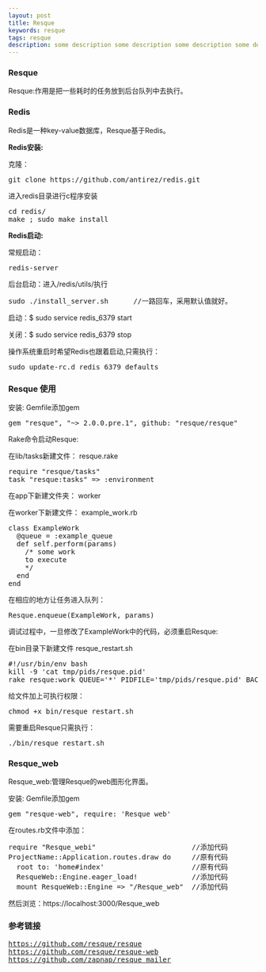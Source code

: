 ```yaml
---
layout: post
title: Resque
keywords: resque
tags: resque
description: some description some description some description some description
---
```

<div class="article-content">
  <h3>Resque</h3>
  <p>Resque:作用是把一些耗时的任务放到后台队列中去执行。</p>
  <h3>Redis</h3>
  <p>Redis是一种key-value数据库，Resque基于Redis。</p>
  <p><b>Redis安装:</b></p>
  <p>克隆：</p>
<pre>
git clone https://github.com/antirez/redis.git
</pre>
  <p>进入redis目录进行c程序安装</p>
<pre>
cd redis/ 
make ; sudo make install
</pre>
  <p><b>Redis启动:</b></p>
  <p>常规启动：</p>
<pre>
redis-server
</pre>
  <p>后台启动：进入/redis/utils/执行</p>
<pre>
sudo ./install_server.sh      //一路回车，采用默认值就好。
</pre>
  <p>启动：$ sudo service redis_6379 start</p>
  <p>关闭：$ sudo service redis_6379 stop</p>
  <p>操作系统重启时希望Redis也跟着启动,只需执行：</p>
<pre>
sudo update-rc.d redis_6379 defaults
</pre>
  <h3>Resque 使用</h3>
  <p>安装: Gemfile添加gem</p> 
<pre>
gem "resque", "~> 2.0.0.pre.1", github: "resque/resque"
</pre>
  <p>Rake命令启动Resque:</p>
  <p>在lib/tasks新建文件： resque.rake</p>
<pre>
require "resque/tasks" 
task "resque:tasks" => :environment
</pre>
  <p>在app下新建文件夹： worker</p>
  <p>在worker下新建文件： example_work.rb</p>
<pre>
class ExampleWork 
  @queue = :example_queue
  def self.perform(params)
    /* some work
    to execute 
    */
  end  
end 
</pre>
  <p>在相应的地方让任务进入队列：</p>
<pre>
Resque.enqueue(ExampleWork, params)
</pre>
  <p>调试过程中，一旦修改了ExampleWork中的代码，必须重启Resque:</p>
  <p>在bin目录下新建文件 resque_restart.sh </p>
<pre>
#!/usr/bin/env bash
kill -9 'cat tmp/pids/resque.pid' 
rake resque:work QUEUE='*' PIDFILE='tmp/pids/resque.pid' BACKGROUND=yes
</pre>
  <p>给文件加上可执行权限： </p>
<pre>
chmod +x bin/resque_restart.sh
</pre>
  <p>需要重启Resque只需执行：</p>
<pre>
./bin/resque_restart.sh
</pre>
  <h3>Resque_web</h3>
  <p>Resque_web:管理Resque的web图形化界面。</p>
  <p>安装: Gemfile添加gem</p>
<pre>
gem "resque-web", require: 'Resque_web' 
</pre>
  <p>在routes.rb文件中添加：</p>
<pre>
require "Resque_webi"                       //添加代码
ProjectName::Application.routes.draw do     //原有代码
  root to: 'home#index'                     //原有代码
  ResqueWeb::Engine.eager_load!             //添加代码
  mount ResqueWeb::Engine => "/Resque_web"  //添加代码
</pre>
  <p>然后浏览：https://localhost:3000/Resque_web</p>
  <h3>参考链接</h3>
<pre>
<a href="https://github.com/resque/resque">https://github.com/resque/resque</a>
<a href="https://github.com/resque/resque-web ">https://github.com/resque/resque-web</a>
<a href="http://railscasts.com/episodes/271-resque">https://github.com/zapnap/resque_mailer</a>
</pre>
</div>
